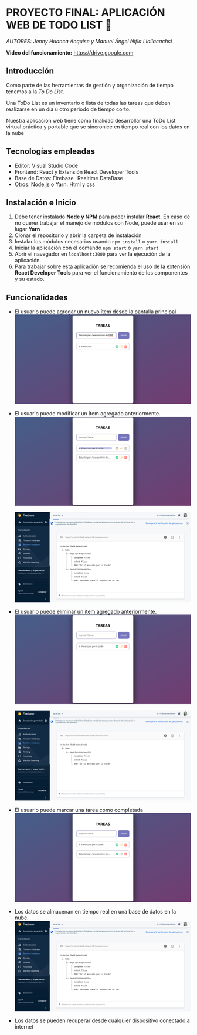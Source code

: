 # PROYECTO FINAL: APLICACIÓN WEB DE TODO LIST :memo:
_AUTORES: Jenny Huanca Anquise y Manuel Ángel Nifla Llallacachsi_

**Video del funcionamiento:** https://drive.google.com 

## Introducción
Como parte de las herramientas de gestión y organización de tiempo tenemos a la _To Do List_. 

Una ToDo List es un inventario o lista de todas las tareas que deben realizarse en un día u otro periodo de tiempo corto. 

Nuestra aplicación web tiene como finalidad desarrollar una ToDo List virtual práctica y portable que se sincronice en tiempo real con los datos en la nube

## Tecnologías empleadas
- Editor: Visual Studio Code
- Frontend: React y Extensión React Developer Tools 
- Base de Datos: Firebase -Realtime DataBase
- Otros: Node.js o Yarn. Html y css 

## Instalación e Inicio
1. Debe tener instalado **Node y NPM** para poder instalar **React**.  En caso de no querer trabajar el manejo de módulos con Node, puede usar en su lugar **Yarn**
2. Clonar el repositorio y abrir la carpeta de instalación
3. Instalar los módulos necesarios usando `npm install` o `yarn install`
3. Iniciar la aplicación con el comando `npm start` o `yarn start`
4. Abrir el navegador en `localhost:3000` para ver la ejecución de la aplicación.
5. Para trabajar sobre esta aplicación se recomienda el uso de la extensión **React Developer Tools** para ver el funcionamiento de los componentes y su estado.

## Funcionalidades
- El usuario puede agregar un nuevo ítem desde la pantalla principal 
  <img src="media/inicio.png" />


- El usuario puede modificar un ítem agregado anteriormente.
  <img src="media/editar.png"/>
  
  <img src="media/fire_add.png"/>
  

- El usuario puede eliminar un ítem agregado anteriormente.
  <img src="media/delete.png"/>

  <img src="media/fire_remove.png"/>
  
- El usuario puede marcar una tarea como completada 
  <img src="media/complete.png"/>
  
- Los datos se almacenan en tiempo real en una base de datos en la nube.
  <img src="media/fire_add.png"/>

- Los datos se pueden recuperar desde cualquier dispositivo conectado a internet
